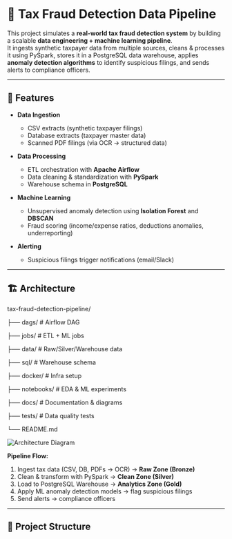 
# 🏦 Tax Fraud Detection Data Pipeline

This project simulates a **real-world tax fraud detection system** by building a scalable **data engineering + machine learning pipeline**.  
It ingests synthetic taxpayer data from multiple sources, cleans & processes it using PySpark, stores it in a PostgreSQL data warehouse, applies **anomaly detection algorithms** to identify suspicious filings, and sends alerts to compliance officers.

---

## 🚀 Features

- **Data Ingestion**
  - CSV extracts (synthetic taxpayer filings)
  - Database extracts (taxpayer master data)
  - Scanned PDF filings (via OCR → structured data)

- **Data Processing**
  - ETL orchestration with **Apache Airflow**
  - Data cleaning & standardization with **PySpark**
  - Warehouse schema in **PostgreSQL**

- **Machine Learning**
  - Unsupervised anomaly detection using **Isolation Forest** and **DBSCAN**
  - Fraud scoring (income/expense ratios, deductions anomalies, underreporting)

- **Alerting**
  - Suspicious filings trigger notifications (email/Slack)

---

## 🏗️ Architecture

tax-fraud-detection-pipeline/

├── dags/ # Airflow DAG

├── jobs/ # ETL + ML jobs

├── data/ # Raw/Silver/Warehouse data

├── sql/ # Warehouse schema

├── docker/ # Infra setup

├── notebooks/ # EDA & ML experiments

├── docs/ # Documentation & diagrams

├── tests/ # Data quality tests

└── README.md



![Architecture Diagram](docs/architecture.png)

**Pipeline Flow:**
1. Ingest tax data (CSV, DB, PDFs → OCR) → **Raw Zone (Bronze)**
2. Clean & transform with PySpark → **Clean Zone (Silver)**
3. Load to PostgreSQL Warehouse → **Analytics Zone (Gold)**
4. Apply ML anomaly detection models → flag suspicious filings
5. Send alerts → compliance officers

---

## 📂 Project Structure

